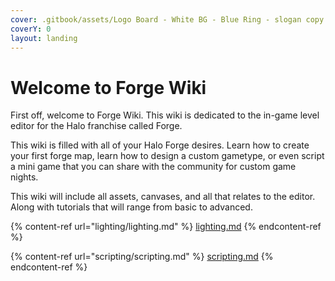 ```yaml
---
cover: .gitbook/assets/Logo Board - White BG - Blue Ring - slogan copy.png
coverY: 0
layout: landing
---
```


# Welcome to Forge Wiki

First off, welcome to Forge Wiki. This wiki is dedicated to the in-game level editor for the Halo franchise called Forge.



This wiki is filled with all of your Halo Forge desires. Learn how to create your first forge map, learn how to design a custom gametype, or even script a mini game that you can share with the community for custom game nights.&#x20;



This wiki will include all assets, canvases, and all that relates to the editor. Along with tutorials that will range from basic to advanced.&#x20;

{% content-ref url="lighting/lighting.md" %}
[lighting.md](lighting/lighting.md)
{% endcontent-ref %}

{% content-ref url="scripting/scripting.md" %}
[scripting.md](scripting/scripting.md)
{% endcontent-ref %}
